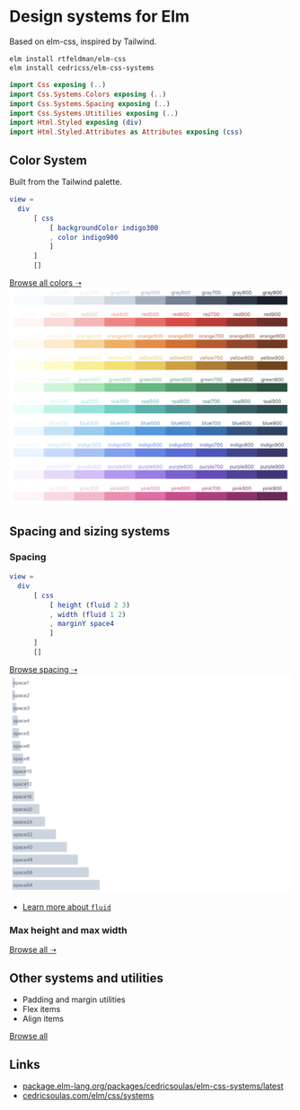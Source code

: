 # Design systems for Elm

Based on elm-css, inspired by Tailwind.

```
elm install rtfeldman/elm-css
elm install cedricss/elm-css-systems
```

```elm
import Css exposing (..)
import Css.Systems.Colors exposing (..)
import Css.Systems.Spacing exposing (..)
import Css.Systems.Utitilies exposing (..)
import Html.Styled exposing (div)
import Html.Styled.Attributes as Attributes exposing (css)
```

## Color System

Built from the Tailwind palette.

```elm
view =
  div
      [ css
          [ backgroundColor indigo300
          , color indigo900
          ]
      ]
      []
```

[Browse all colors ➝](https://cedricsoulas.com/elm/css/systems#colors)
![Color system](https://github.com/cedricss/elm-css-systems/raw/master/img/colors.png)

## Spacing and sizing systems

### Spacing

```elm
view =
  div
      [ css
          [ height (fluid 2 3)
          , width (fluid 1 2)
          , marginY space4
          ]
      ]
      []
```

[Browse spacing ➝](https://cedricsoulas.com/elm/css/systems#spacing)
![Color system](https://github.com/cedricss/elm-css-systems/raw/master/img/spacing.png)

- [Learn more about `fluid`](https://package.elm-lang.org/packages/cedricss/elm-css-systems/latest/Css-Systems-Spacing#fluid)

### Max height and max width

[Browse all ➝](https://package.elm-lang.org/packages/cedricss/elm-css-systems/latest/Css-Systems-Spacing)

## Other systems and utilities

- Padding and margin utilities
- Flex items
- Align items

[Browse all](https://package.elm-lang.org/packages/cedricss/elm-css-systems/latest/Css-Systems-Utilities)

## Links

- [package.elm-lang.org/packages/cedricsoulas/elm-css-systems/latest](https://package.elm-lang.org/packages/cedricss/elm-css-systems/latest)
- [cedricsoulas.com/elm/css/systems](https://cedricsoulas.com/elm/css/systems)
